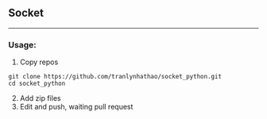 ## Socket 
---

### Usage:
1. Copy repos 
```
git clone https://github.com/tranlynhathao/socket_python.git
cd socket_python
```
2. Add zip files
3. Edit and push, waiting pull request
